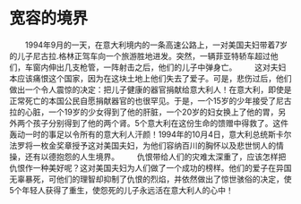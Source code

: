 # 宽容的境界
　　1994年9月的一天，在意大利境内的一条高速公路上，一对美国夫妇带着7岁的儿子尼古拉.格林正驾车向一个旅游胜地进发。突然，一辆菲亚特轿车超过他们，车窗内伸出几支枪管，一阵射击之后，他们的儿子中弹身亡。 
　　这对夫妇本应该痛恨这个国家，因为在这块土地上他们失去了爱子。可是，悲伤过后，他们做出一个令人震惊的决定：把儿子健康的器官捐献给意大利人！在意大利，即使是正常死亡的本国公民自愿捐献器官的也很罕见。于是，一个15岁的少年接受了尼古拉的心脏，一个19岁的少女得到了他的肝脏，一个20岁的妇女换上了他的胃，另外两个孩子分别得到了他的两个肾。5个意大利在这份生命的馈赠中得救了。这件轰动一时的事足以令所有的意大利人汗颜！1994年的10月4日，意大利总统斯卡尔法罗将一枚金奖章授予这对美国夫妇，为他们容纳百川的胸怀以及悲世悯人的情操，还有以德抱怨的人生境界。 
　　仇恨带给人们的灾难太深重了，应该怎样把仇恨作一种美好呢？这对美国夫妇为人们做了一个成功的榜样。他们的爱子在异国无辜暴死，可他们的理智却抑制了仇恨的烈焰，并依然做出了惊世骇俗的决定，使5个年轻人获得了重生，使怨死的儿子永远活在意大利人的心中！
 